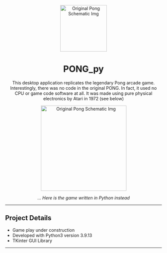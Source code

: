 <div align="center">

<img src="https://i.imgur.com/8l58nXx.png"
     alt="Original Pong Schematic Img"
     style="height: 150px; margin-top: 10px" />

# PONG_py

This desktop application replicates the legendary Pong arcade game. Interestingly, there was no code in the original PONG. In fact, it used no CPU or game code software at all. It was made using pure physical electronics by Atari in 1972 (see below)

<img src="https://i.redd.it/kxks306cu9y81.jpg"
     alt="Original Pong Schematic Img"
     style="height: 275px" />

... _Here is the game written in Python instead_

</div>

---

## Project Details

- Game play under construction
- Developed with Python3 version 3.9.13
- TKinter GUI Library

---
